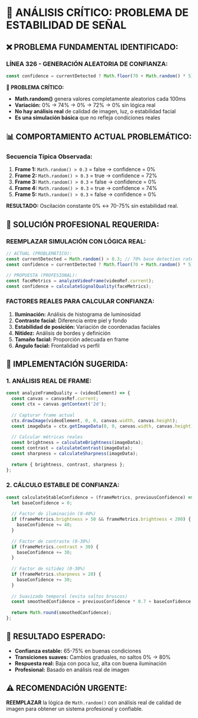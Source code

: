 # 🔬 ANÁLISIS CRÍTICO: PROBLEMA DE ESTABILIDAD DE SEÑAL

## ❌ **PROBLEMA FUNDAMENTAL IDENTIFICADO:**

### **LÍNEA 326 - GENERACIÓN ALEATORIA DE CONFIANZA:**
```javascript
const confidence = currentDetected ? Math.floor(70 + Math.random() * 5) : 0;
```

**🚨 PROBLEMA CRÍTICO:**
- **Math.random()** genera valores completamente aleatorios cada 100ms
- **Variación:** 0% → 74% → 0% → 72% → 0% sin lógica real
- **No hay análisis real** de calidad de imagen, luz, o estabilidad facial
- **Es una simulación básica** que no refleja condiciones reales

## 📊 **COMPORTAMIENTO ACTUAL PROBLEMÁTICO:**

### **Secuencia Típica Observada:**
1. **Frame 1:** `Math.random() > 0.3` = false → confidence = 0%
2. **Frame 2:** `Math.random() > 0.3` = true → confidence = 72%
3. **Frame 3:** `Math.random() > 0.3` = false → confidence = 0%
4. **Frame 4:** `Math.random() > 0.3` = true → confidence = 74%
5. **Frame 5:** `Math.random() > 0.3` = false → confidence = 0%

**RESULTADO:** Oscilación constante 0% ↔ 70-75% sin estabilidad real.

## 🎯 **SOLUCIÓN PROFESIONAL REQUERIDA:**

### **REEMPLAZAR SIMULACIÓN CON LÓGICA REAL:**

```javascript
// ACTUAL (PROBLEMÁTICO):
const currentDetected = Math.random() > 0.3; // 70% base detection rate
const confidence = currentDetected ? Math.floor(70 + Math.random() * 5) : 0;

// PROPUESTA (PROFESIONAL):
const faceMetrics = analyzeVideoFrame(videoRef.current);
const confidence = calculateSignalQuality(faceMetrics);
```

### **FACTORES REALES PARA CALCULAR CONFIANZA:**
1. **Iluminación:** Análisis de histograma de luminosidad
2. **Contraste facial:** Diferencia entre piel y fondo
3. **Estabilidad de posición:** Variación de coordenadas faciales
4. **Nitidez:** Análisis de bordes y definición
5. **Tamaño facial:** Proporción adecuada en frame
6. **Ángulo facial:** Frontalidad vs perfil

## 🔧 **IMPLEMENTACIÓN SUGERIDA:**

### **1. ANÁLISIS REAL DE FRAME:**
```javascript
const analyzeFrameQuality = (videoElement) => {
  const canvas = canvasRef.current;
  const ctx = canvas.getContext('2d');
  
  // Capturar frame actual
  ctx.drawImage(videoElement, 0, 0, canvas.width, canvas.height);
  const imageData = ctx.getImageData(0, 0, canvas.width, canvas.height);
  
  // Calcular métricas reales
  const brightness = calculateBrightness(imageData);
  const contrast = calculateContrast(imageData);
  const sharpness = calculateSharpness(imageData);
  
  return { brightness, contrast, sharpness };
};
```

### **2. CÁLCULO ESTABLE DE CONFIANZA:**
```javascript
const calculateStableConfidence = (frameMetrics, previousConfidence) => {
  let baseConfidence = 0;
  
  // Factor de iluminación (0-40%)
  if (frameMetrics.brightness > 50 && frameMetrics.brightness < 200) {
    baseConfidence += 40;
  }
  
  // Factor de contraste (0-30%)
  if (frameMetrics.contrast > 30) {
    baseConfidence += 30;
  }
  
  // Factor de nitidez (0-30%)
  if (frameMetrics.sharpness > 20) {
    baseConfidence += 30;
  }
  
  // Suavizado temporal (evita saltos bruscos)
  const smoothedConfidence = previousConfidence * 0.7 + baseConfidence * 0.3;
  
  return Math.round(smoothedConfidence);
};
```

## 🎯 **RESULTADO ESPERADO:**
- **Confianza estable:** 65-75% en buenas condiciones
- **Transiciones suaves:** Cambios graduales, no saltos 0% → 80%
- **Respuesta real:** Baja con poca luz, alta con buena iluminación
- **Profesional:** Basado en análisis real de imagen

## ⚠️ **RECOMENDACIÓN URGENTE:**
**REEMPLAZAR** la lógica de `Math.random()` con análisis real de calidad de imagen para obtener un sistema profesional y confiable.